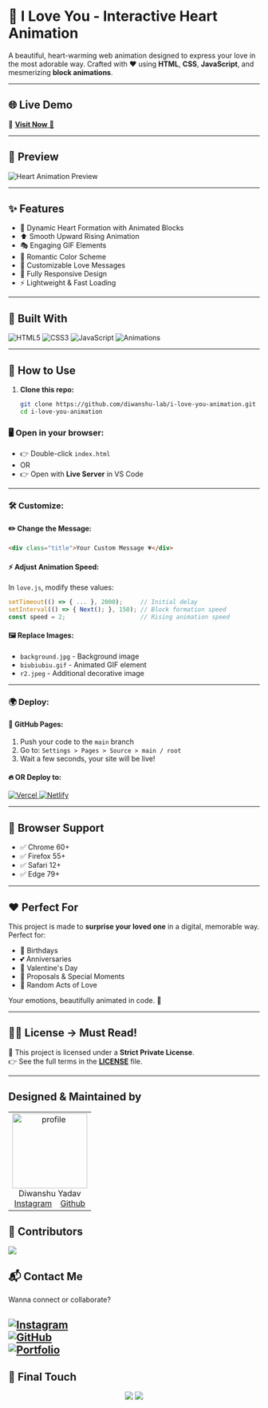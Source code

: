# 💖 I Love You - Interactive Heart Animation

A beautiful, heart-warming web animation designed to express your love in the most adorable way. Crafted with ❤️ using **HTML**, **CSS**, **JavaScript**, and mesmerizing **block animations**.

---

## 🌐 Live Demo

🔗 <a href="https://love-you-animation.netlify.app/" target="_blank">**Visit Now** 🚀</a>

---

## 📸 Preview

![Heart Animation Preview](https://github.com/user-attachments/assets/92fb89ba-5b5b-42fd-8a26-c0858edbe53e)

---

## ✨ Features

- 💖 Dynamic Heart Formation with Animated Blocks
- ⬆️ Smooth Upward Rising Animation
- 🎭 Engaging GIF Elements
- 🌈 Romantic Color Scheme
- 💝 Customizable Love Messages
- 📱 Fully Responsive Design
- ⚡ Lightweight & Fast Loading

---

## 🧰 Built With

<p align="left">
  <img alt="HTML5" src="https://img.shields.io/badge/html5-%23E34F26.svg?style=for-the-badge&logo=html5&logoColor=white"/>
  <img alt="CSS3" src="https://img.shields.io/badge/css3-%231572B6.svg?style=for-the-badge&logo=css3&logoColor=white"/>
  <img alt="JavaScript" src="https://img.shields.io/badge/javascript-%23323330.svg?style=for-the-badge&logo=javascript&logoColor=%23F7DF1E"/>
  <img alt="Animations" src="https://img.shields.io/badge/CSS%20Animations-FF6B6B?style=for-the-badge&logo=css3&logoColor=white"/>
</p>

---

## 🚀 How to Use

1. **Clone this repo:**
   ```bash
   git clone https://github.com/diwanshu-lab/i-love-you-animation.git
   cd i-love-you-animation
   ```

### 🖥️ Open in your browser:

- 👉 Double-click `index.html`
- OR
- 👉 Open with **Live Server** in VS Code

---

### 🛠️ Customize:

#### ✏️ Change the Message:

```html
<div class="title">Your Custom Message 💗</div>
```

#### ⚡ Adjust Animation Speed:

In `love.js`, modify these values:

```javascript
setTimeout(() => { ... }, 2000);     // Initial delay
setInterval(() => { Next(); }, 150); // Block formation speed
const speed = 2;                     // Rising animation speed
```

#### 🖼️ Replace Images:

- `background.jpg` - Background image
- `biubiubiu.gif` - Animated GIF element
- `r2.jpeg` - Additional decorative image

---

### 🌍 Deploy:

#### 🚀 GitHub Pages:

1. Push your code to the `main` branch
2. Go to: `Settings > Pages > Source > main / root`
3. Wait a few seconds, your site will be live!

#### 🔥 OR Deploy to:

<p align="left">
  <a href="https://vercel.com" target="_blank" rel="noopener noreferrer">
    <img alt="Vercel" src="https://img.shields.io/badge/Vercel-000000?style=for-the-badge&logo=vercel&logoColor=white" />
  </a>
  <a href="https://netlify.com" target="_blank" rel="noopener noreferrer">
    <img alt="Netlify" src="https://img.shields.io/badge/Netlify-00C7B7?style=for-the-badge&logo=netlify&logoColor=white" />
  </a>
</p>

---

## 📱 Browser Support

- ✅ Chrome 60+
- ✅ Firefox 55+
- ✅ Safari 12+
- ✅ Edge 79+

---

## ❤️ Perfect For

This project is made to **surprise your loved one** in a digital, memorable way.  
Perfect for:

- 🎂 Birthdays
- 💕 Anniversaries
- 💝 Valentine's Day
- 💌 Proposals & Special Moments
- 🌸 Random Acts of Love

Your emotions, beautifully animated in code. 💖

---

## 📄🔐 License → Must Read!

📢 This project is licensed under a **Strict Private License**.  
👉 See the full terms in the **[LICENSE](./LICENSE)** file.

---

## Designed & Maintained by
<table>
  <tr>
    <td align="center">
      <img src="https://github.com/user-attachments/assets/dee4cb99-86f8-461b-9f02-78f53bc5c4fa" width="150px" alt="profile" />
      <br/>
      Diwanshu Yadav
      <br/>
      <a href="https://www.instagram.com/connect_with_diwan">Instagram</a>&nbsp;&nbsp;&nbsp;
      <a href="https://github.com/diwanshu-lab">Github</a>
    </td> 
  </tr>
</table>

## 🙌 Contributors
<img src="https://contrib.rocks/image?repo=diwanshu-lab/web-ui-clones" />
</a>

## 📬 Contact Me

Wanna connect or collaborate?

[![Instagram](https://img.shields.io/badge/Instagram-E4405F?style=for-the-badge&logo=instagram&logoColor=white)](https://www.instagram.com/connect_with_diwan)  
[![GitHub](https://img.shields.io/badge/GitHub-100000?style=for-the-badge&logo=github&logoColor=white)](https://github.com/diwanshu-lab)  
[![Portfolio](https://img.shields.io/badge/Portfolio-000000?style=for-the-badge&logo=firefox-browser&logoColor=white)](https://diwanu.netlify.app)
---

## 💖 Final Touch

<p align="center">
  <img src="https://forthebadge.com/images/badges/built-with-love.svg" />
  <img src="https://forthebadge.com/images/badges/built-by-developers.svg" />
</p>
